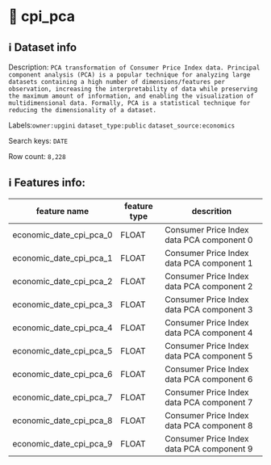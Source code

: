 # 📖 cpi_pca 
## ℹ️ Dataset info 
Description: `PCA transformation of Consumer Price Index data. Principal component analysis (PCA) is a popular technique for analyzing large datasets containing a high number of dimensions/features per observation, increasing the interpretability of data while preserving the maximum amount of information, and enabling the visualization of multidimensional data. Formally, PCA is a statistical technique for reducing the dimensionality of a dataset.` 

Labels:`owner:upgini`   `dataset_type:public`   `dataset_source:economics`   

Search keys: `DATE` 

Row count: `8,228` 

## ℹ️ Features info:
|feature name|feature type|descrition|
|---|---|---|
|economic_date_cpi_pca_0|FLOAT|Consumer Price Index data PCA component 0|
|economic_date_cpi_pca_1|FLOAT|Consumer Price Index data PCA component 1|
|economic_date_cpi_pca_2|FLOAT|Consumer Price Index data PCA component 2|
|economic_date_cpi_pca_3|FLOAT|Consumer Price Index data PCA component 3|
|economic_date_cpi_pca_4|FLOAT|Consumer Price Index data PCA component 4|
|economic_date_cpi_pca_5|FLOAT|Consumer Price Index data PCA component 5|
|economic_date_cpi_pca_6|FLOAT|Consumer Price Index data PCA component 6|
|economic_date_cpi_pca_7|FLOAT|Consumer Price Index data PCA component 7|
|economic_date_cpi_pca_8|FLOAT|Consumer Price Index data PCA component 8|
|economic_date_cpi_pca_9|FLOAT|Consumer Price Index data PCA component 9|
